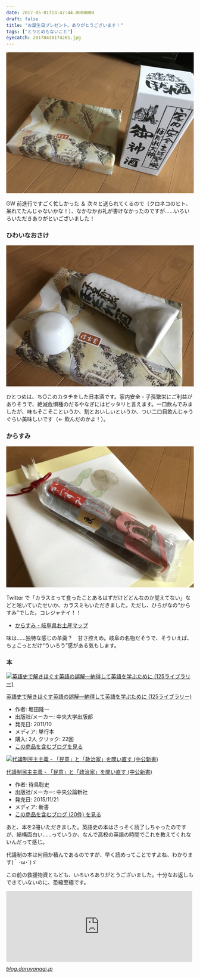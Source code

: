 ```yaml
---
date: 2017-05-01T13:47:44.0000000
draft: false
title: "お誕生日プレゼント、ありがとうございます！"
tags: ["とりとめもないこと"]
eyecatch: 20170430174201.jpg
---
```

<p><span itemscope itemtype="http://schema.org/Photograph"><img src="20170430174201.jpg" alt="f:id:daruyanagi:20170430174201j:plain" title="f:id:daruyanagi:20170430174201j:plain" class="hatena-fotolife" itemprop="image"></span></p><p>GW 前進行ですごく忙しかった ＆ 次々と送られてくるので（クロネコのヒト、呆れてたんじゃないかな！）、なかなかお礼が書けなかったのですが……いろいろいただきありがといございました！</p>

<div class="section">
<h3>ひわいなおさけ</h3>
<p><span itemscope itemtype="http://schema.org/Photograph"><img src="20170430174233.jpg" alt="f:id:daruyanagi:20170430174233j:plain" title="f:id:daruyanagi:20170430174233j:plain" class="hatena-fotolife" itemprop="image"></span></p><p>ひとつめは、ち○このカタチをした日本酒です。家内安全・子孫繁栄にご利益がありそうで、絶滅危惧種のだるやなぎにはピッタリと言えます。一口飲んでみましたが、味もそこそこというか、割とおいしいというか、つい二口目飲んじゃうぐらい美味しいです（← 飲んだのかよ！）。</p>

</div>
<div class="section">
<h3>からすみ</h3>
<p><span itemscope itemtype="http://schema.org/Photograph"><img src="20170430174306.jpg" alt="f:id:daruyanagi:20170430174306j:plain" title="f:id:daruyanagi:20170430174306j:plain" class="hatena-fotolife" itemprop="image"></span></p><p>Twitter で「カラスミって食ったことあるはずだけどどんなのか覚えてない」などと呟いていたせいか、カラスミもいただきました。ただし、ひらがなの“からすみ”でした。コレジャナイ！！</p>

<ul>
<li><a href="http://gifu-omiyage.sakura.ne.jp/karasumi.html">&#x304B;&#x3089;&#x3059;&#x307F; - &#x5C90;&#x961C;&#x770C;&#x304A;&#x571F;&#x7523;&#x30DE;&#x30C3;&#x30D7;</a></li>
</ul><p>味は……独特な感じの羊羹？　甘さ控えめ。岐阜の名物だそうで、そういえば、ちょこっとだけ“ういろう”感がある気もします。</p>

</div>
<div class="section">
<h3>本</h3>
<p><div class="hatena-asin-detail"><a href="http://www.amazon.co.jp/exec/obidos/ASIN/4805727047/bestylesnet-22/"><img src="https://images-fe.ssl-images-amazon.com/images/I/41acvZkzrZL._SL160_.jpg" class="hatena-asin-detail-image" alt="英語史で解きほぐす英語の誤解―納得して英語を学ぶために (125ライブラリー)" title="英語史で解きほぐす英語の誤解―納得して英語を学ぶために (125ライブラリー)"></a><div class="hatena-asin-detail-info"><p class="hatena-asin-detail-title"><a href="http://www.amazon.co.jp/exec/obidos/ASIN/4805727047/bestylesnet-22/">英語史で解きほぐす英語の誤解―納得して英語を学ぶために (125ライブラリー)</a></p><ul><li><span class="hatena-asin-detail-label">作者:</span> 堀田隆一</li><li><span class="hatena-asin-detail-label">出版社/メーカー:</span> 中央大学出版部</li><li><span class="hatena-asin-detail-label">発売日:</span> 2011/10</li><li><span class="hatena-asin-detail-label">メディア:</span> 単行本</li><li><span class="hatena-asin-detail-label">購入</span>: 2人 <span class="hatena-asin-detail-label">クリック</span>: 22回</li><li><a href="http://d.hatena.ne.jp/asin/4805727047/bestylesnet-22" target="_blank">この商品を含むブログを見る</a></li></ul></div><div class="hatena-asin-detail-foot"></div></div></p><p><div class="hatena-asin-detail"><a href="http://www.amazon.co.jp/exec/obidos/ASIN/4121023471/bestylesnet-22/"><img src="https://images-fe.ssl-images-amazon.com/images/I/41kdISlBoxL._SL160_.jpg" class="hatena-asin-detail-image" alt="代議制民主主義 - 「民意」と「政治家」を問い直す (中公新書)" title="代議制民主主義 - 「民意」と「政治家」を問い直す (中公新書)"></a><div class="hatena-asin-detail-info"><p class="hatena-asin-detail-title"><a href="http://www.amazon.co.jp/exec/obidos/ASIN/4121023471/bestylesnet-22/">代議制民主主義 - 「民意」と「政治家」を問い直す (中公新書)</a></p><ul><li><span class="hatena-asin-detail-label">作者:</span> 待鳥聡史</li><li><span class="hatena-asin-detail-label">出版社/メーカー:</span> 中央公論新社</li><li><span class="hatena-asin-detail-label">発売日:</span> 2015/11/21</li><li><span class="hatena-asin-detail-label">メディア:</span> 新書</li><li><a href="http://d.hatena.ne.jp/asin/4121023471/bestylesnet-22" target="_blank">この商品を含むブログ (20件) を見る</a></li></ul></div><div class="hatena-asin-detail-foot"></div></div></p><p>あと、本を2冊いただきました。英語史の本はさっそく読了しちゃったのですが、結構面白い……っていうか、なんで高校の英語の時間でこれを教えてくれないんだって感じ。</p><p>代議制の本は何冊か積んであるのですが、早く読めってことですよね、わかります(｀･ω･´)ゞ</p><p>この前の救援物資ともども、いろいろありがとうございました。十分なお返しもできていないのに、恐縮至極です。</p><p><iframe src="http://blog.daruyanagi.jp/embed/2017/04/03/011347" title="Amazon ウィッシュリスト：救援物資をいただきました - だるろぐ" class="embed-card embed-blogcard" scrolling="no" frameborder="0" style="display: block; width: 100%; height: 190px; max-width: 500px; margin: 10px 0px;"></iframe><cite class="hatena-citation"><a href="http://blog.daruyanagi.jp/entry/2017/04/03/011347">blog.daruyanagi.jp</a></cite></p>

</div>